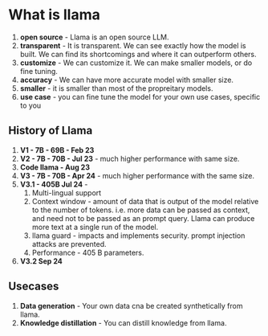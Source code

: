 # What is llama 

1. **open source** - Llama is an open source LLM. 
2. **transparent** - It is transparent. We can see exactly how the model is built. We can find its shortcomings and where it can outperform others. 
3. **customize** - We can customize it. We can make smaller models, or do fine tuning. 
4. **accuracy** - We can have more accurate model with smaller size. 
5. **smaller** - it is smaller than most of the propreitary models.
6. **use case** - you can fine tune the model for your own use cases, specific to you

## History of Llama 

1. **V1 - 7B - 69B - Feb 23** 
2. **V2 - 7B - 70B - Jul 23** - much higher performance with same size.
3. **Code llama - Aug 23** 
4. **V3 - 7B - 70B - Apr 24** - much higher performance with the same size.
5. **V3.1 - 405B Jul 24** - 
   1. Multi-lingual support
   2. Context window - amount of data that is output of the model relative to the number of tokens. i.e. more data can be passed as context, and need not to be passed as an prompt query. Llama can produce more text at a single run of the model. 
   3. llama guard - impacts and implements security. prompt injection attacks are prevented.
   4. Performance - 405 B parameters. 
6. **V3.2 Sep 24** 

## Usecases 

1. **Data generation** - Your own data cna be created synthetically from llama. 
2. **Knowledge distillation** -  You can distill knowledge from llama.